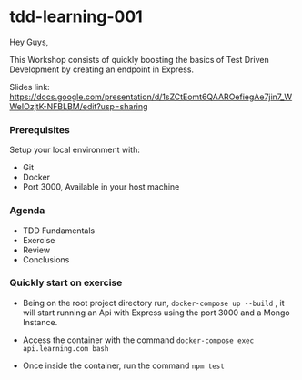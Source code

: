 # tdd-learning-001

Hey Guys,

This Workshop consists of quickly boosting the basics of Test Driven Development by creating an endpoint in Express.

Slides link: https://docs.google.com/presentation/d/1sZCtEomt6QAAROefiegAe7jin7_WWeIOzjtK-NFBLBM/edit?usp=sharing


### Prerequisites

Setup your local environment with:

- Git
- Docker
- Port 3000, Available in your host machine

### Agenda

- TDD Fundamentals
- Exercise
- Review
- Conclusions


### Quickly start on exercise

- Being on the root project directory run, `docker-compose up --build` ,  it will start running an Api with Express using the port 3000 and a Mongo Instance.

- Access the container with the command `docker-compose exec api.learning.com bash`

- Once inside the container, run the command `npm test`